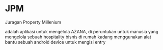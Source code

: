 JPM
===

Juragan Property Millenium

adalah aplikasi untuk mengelola AZANA, di peruntukan untuk manusia yang mengelola sebuah hospitality bisnis di rumah
kadang menggunakan alat bantu sebuah android device untuk mengisi entry


